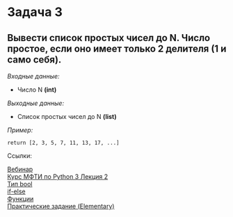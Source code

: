 <h1 >Задача 3</h1>
<h2>
    Вывести список простых чисел до N. Число простое, если оно имеет только 2 делителя (1 и само себя).
</h2>
<p><i>Входные данные:</i></p>
<ul><li> Число N <strong>(int)</strong></li></ul>
<p><i>Выходные данные:</i></p>
<ul><li>Список простых чисел до N <strong>(list)</strong></li></ul>
<p><i>Пример:</i></p>
<div class="example">
    <code>return [2, 3, 5, 7, 11, 13, 17, ...]</code> <br>
</div>
<p>Ссылки:</p>
<a href="https://online.sbis.ru/shared/disk/ba7ecd1d-a942-4b7e-9b8d-b918a9f600d1">Вебинар</a>
<br>
<a href="https://youtu.be/fgf57Sa5A-A">Курс МФТИ по Python 3 Лекция 2</a>
<br>
<a href="https://python-scripts.com/boolean-true-false">Тип bool</a>
<br>
<a href="https://pythonworld.ru/osnovy/instrukciya-if-elif-else-proverka-istinnosti-trexmestnoe-vyrazhenie-ifelse.html">if-else</a>
<br>
<a href="https://pythonworld.ru/tipy-dannyx-v-python/vse-o-funkciyax-i-ix-argumentax.html">Функции</a>
<br>
<a href="https://py.checkio.org/">Практические задание (Elementary)</a>
